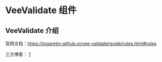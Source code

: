 # VeeValidate 组件


## VeeValidate 介绍

官网文档：https://logaretm.github.io/vee-validate/guide/rules.html#rules

三方博客：
[1](https://blog.csdn.net/baiqiangdoudou/article/details/100184581?utm_medium=distribute.pc_relevant.none-task-blog-BlogCommendFromBaidu-2.control&depth_1-utm_source=distribute.pc_relevant.none-task-blog-BlogCommendFromBaidu-2.control)
```


```